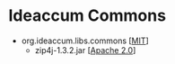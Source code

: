 # Ideaccum Commons

+ org.ideaccum.libs.commons [[MIT]]
  + zip4j-1.3.2.jar [[Apache 2.0]]

[MIT]:https://opensource.org/licenses/MIT
[Apache 2.0]:http://www.apache.org/licenses/LICENSE-2.0.txt
